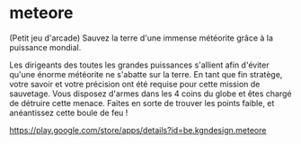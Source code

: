 # meteore
(Petit jeu d'arcade) Sauvez la terre d'une immense météorite grâce à la puissance mondial. 

Les dirigeants des toutes les grandes puissances s'allient afin d'éviter qu'une énorme météorite ne s'abatte sur la terre. En tant que fin stratège, votre savoir et votre précision ont été requise pour cette mission de sauvetage. Vous disposez d'armes dans les 4 coins du globe et êtes chargé de détruire cette menace. Faites en sorte de trouver les points faible, et anéantissez cette boule de feu !

https://play.google.com/store/apps/details?id=be.kgndesign.meteore
